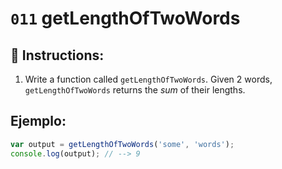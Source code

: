 # `011` getLengthOfTwoWords

## 📝 Instructions:

1. Write a function called `getLengthOfTwoWords`. Given 2 words, `getLengthOfTwoWords` returns the *sum* of their lengths.

## Ejemplo:

```Javascript
var output = getLengthOfTwoWords('some', 'words');
console.log(output); // --> 9
```